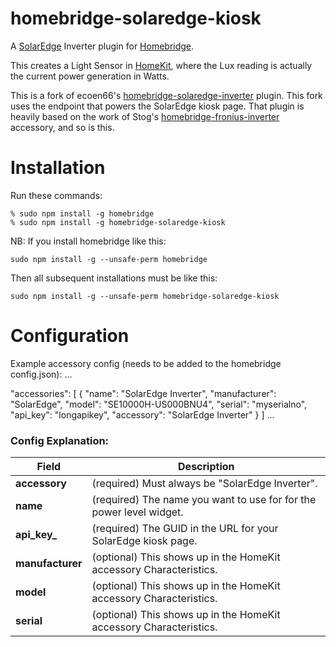 # homebridge-solaredge-kiosk
A [SolarEdge](https://www.solaredge.com) Inverter plugin for [Homebridge](https://github.com/homebridge/homebridge).

This creates a Light Sensor in [HomeKit](https://www.apple.com/ios/home/), where the Lux reading is actually the
current power generation in Watts.

This is a fork of ecoen66's [homebridge-solaredge-inverter](https://github.com/ecoen66/homebridge-solaredge-inverter)
plugin. This fork uses the endpoint that powers the SolarEdge kiosk page. That plugin is heavily based on the work of
Stog's [homebridge-fronius-inverter](https://github.com/Stog/homebridge-fronius-inverter) accessory, and so is this.

# Installation
Run these commands:

    % sudo npm install -g homebridge
    % sudo npm install -g homebridge-solaredge-kiosk


NB: If you install homebridge like this:

    sudo npm install -g --unsafe-perm homebridge

Then all subsequent installations must be like this:

    sudo npm install -g --unsafe-perm homebridge-solaredge-kiosk

# Configuration

Example accessory config (needs to be added to the homebridge config.json):
 ...

 "accessories": [
   {
     "name": "SolarEdge Inverter",
     "manufacturer": "SolarEdge",
     "model": "SE10000H-US000BNU4",
     "serial": "myserialno",
     "api_key": "longapikey",
     "accessory": "SolarEdge Inverter"
   }
 ]
 ...

### Config Explanation:

Field | Description
------|------------
**accessory** | (required) Must always be "SolarEdge Inverter".
**name** | (required) The name you want to use for for the power level widget.
**api_key_** | (required) The GUID in the URL for your SolarEdge kiosk page.
**manufacturer** | (optional) This shows up in the HomeKit accessory Characteristics.
**model** | (optional) This shows up in the HomeKit accessory Characteristics.
**serial** | (optional) This shows up in the HomeKit accessory Characteristics.
